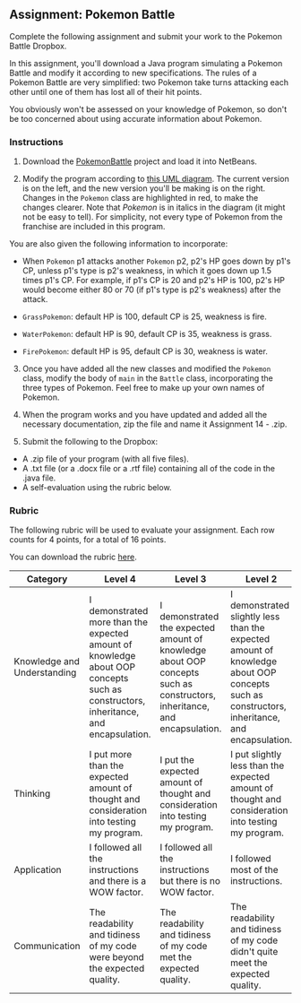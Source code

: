 ## Assignment: Pokemon Battle

Complete the following assignment and submit your work to the Pokemon Battle Dropbox.

In this assignment, you'll download a Java program simulating a Pokemon Battle and modify it according to new specifications. The rules of a Pokemon Battle are very simplified: two Pokemon take turns attacking each other until one of them has lost all of their hit points.

You obviously won't be assessed on your knowledge of Pokemon, so don't be too concerned about using accurate information about Pokemon.
 
### Instructions

1. Download the [PokemonBattle](../Java_Programs/PokemonBattle.zip) project and load it into NetBeans.

2. Modify the program according to [this UML diagram](../Images/Pokemon_Battle_UML.png). The current version is on the left, and the new version you'll be making is on the right. Changes in the `Pokemon` class are highlighted in red, to make the changes clearer. Note that *Pokemon* is in italics in the diagram (it might not be easy to tell). For simplicity, not every type of Pokemon from the franchise are included in this program.

  You are also given the following information to incorporate: 

  * When `Pokemon` p1 attacks another `Pokemon` p2, p2's HP goes down by p1's CP, unless p1's type is p2's weakness, in which it goes down up 1.5 times p1's CP. For example, if p1's CP is 20 and p2's HP is 100, p2's HP would become either 80 or 70 (if p1's type is p2's weakness) after the attack.

  * `GrassPokemon`: default HP is 100, default CP is 25, weakness is fire.

  * `WaterPokemon`: default HP is 90, default CP is 35, weakness is grass.

  * `FirePokemon`: default HP is 95, default CP is 30, weakness is water.

3. Once you have added all the new classes and modified the `Pokemon` class, modify the body of `main` in the `Battle` class, incorporating the three types of Pokemon. Feel free to make up your own names of Pokemon.

4. When the program works and you have updated and added all the necessary documentation, zip the file and name it Assignment 14 - <insert your name here>.zip.

5. Submit the following to the Dropbox:

  * A .zip file of your program (with all five files).
  * A .txt file (or a .docx file or a .rtf file) containing all of the code in the .java file.
  * A self-evaluation using the rubric below.


### Rubric

The following rubric will be used to evaluate your assignment. Each row counts for 4 points, for a total of 16 points.

You can download the rubric [here](https://docs.google.com/document/d/1LiMgj04qYihMr_0xN_e8ZXUSQMTIkV-HW0DN_cVwgM0/edit?usp=sharing).


| Category | Level 4 | Level 3 | Level 2 | Level 1 | Below Level 1 |
| --- | --- | --- | --- | --- | --- |
| Knowledge and Understanding  | I demonstrated more than the expected amount of knowledge about OOP concepts such as constructors, inheritance, and encapsulation. | I demonstrated the expected amount of knowledge about OOP concepts such as constructors, inheritance, and encapsulation.  | I demonstrated slightly less than the expected amount of knowledge about OOP concepts such as constructors, inheritance, and encapsulation. | I demonstrated a small amount of knowledge about OOP concepts such as constructors, inheritance, and encapsulation. | I demonstrated no knowledge about OOP concepts such as constructors, inheritance, and encapsulation. |
| Thinking | I put more than the expected amount of thought and consideration into testing my program. | I put the expected amount of thought and consideration into testing my program. | I put slightly less than the expected amount of thought and consideration into testing my program. | I put a small amount of thought and consideration into testing my program. | I put no thought and consideration into the testing my program. |
| Application | I followed all the instructions and there is a WOW factor. | I followed all the instructions but there is no WOW factor. | I followed most of the instructions. | I followed some of the instructions. | I followed none of the instructions. |
| Communication | The readability and tidiness of my code were beyond the expected quality. | The readability and tidiness of my code met the expected quality. | The readability and tidiness of my code didn't quite meet the expected quality. | The readability and tidiness of my code were far below the expected quality. | My code was not readable nor tidy at all. |
